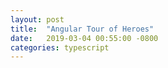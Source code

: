 ```yaml
---
layout: post
title:  "Angular Tour of Heroes"
date:   2019-03-04 00:55:00 -0800
categories: typescript
---
```


